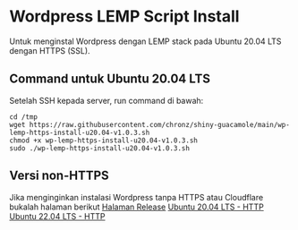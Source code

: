 # Wordpress LEMP Script Install

Untuk menginstal Wordpress dengan LEMP stack pada Ubuntu 20.04 LTS dengan HTTPS (SSL).

## Command untuk Ubuntu 20.04 LTS
Setelah SSH kepada server, run command di bawah:
```shell
cd /tmp
wget https://raw.githubusercontent.com/chronz/shiny-guacamole/main/wp-lemp-https-install-u20.04-v1.0.3.sh
chmod +x wp-lemp-https-install-u20.04-v1.0.3.sh
sudo ./wp-lemp-https-install-u20.04-v1.0.3.sh
```

## Versi non-HTTPS
Jika menginginkan instalasi Wordpress tanpa HTTPS atau Cloudflare bukalah halaman berikut
[Halaman Release](https://github.com/chronz/shiny-guacamole/releases/tag/v1.0.2)
[Ubuntu 20.04 LTS - HTTP](https://github.com/chronz/shiny-guacamole/releases/download/v1.0.2/wp-lemp-install-u20.04-v1.0.2.sh)
[Ubuntu 22.04 LTS - HTTP](https://github.com/chronz/shiny-guacamole/releases/download/v1.0.2/wp-lemp-install-u22.04-v1.0.2.sh)
